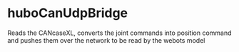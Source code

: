 huboCanUdpBridge
================

Reads the CANcaseXL, converts the joint commands into position command and pushes them over the network to be read by the webots model